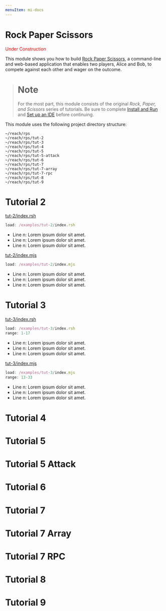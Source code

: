 ```yaml
---
menuItem: mi-docs
---
```


# Rock Paper Scissors

<span style="color:red;">Under Construction</span>

This module shows you how to build [Rock Paper Scissors](https://github.com/hagenhaus/rock-paper-scissors), a command-line and web-based application that enables two players, Alice and Bob, to compete against each other and wager on the outcome.

> # Note
> For the most part, this module consists of the original *Rock, Paper, and Scissors* series of tutorials. Be sure to complete [Install and Run](/en/books/essentials/getting-started/install-and-run/) and [Set up an IDE](/en/books/essentials/getting-started/set-up-an-ide/) before continuing.

This module uses the following project directory structure:

``` nonum
~/reach/rps
~/reach/rps/tut-2
~/reach/rps/tut-3
~/reach/rps/tut-4
~/reach/rps/tut-5
~/reach/rps/tut-5-attack
~/reach/rps/tut-6
~/reach/rps/tut-7
~/reach/rps/tut-7-array
~/reach/rps/tut-7-rpc
~/reach/rps/tut-8
~/reach/rps/tut-9
```

# Tutorial 2

[tut-2/index.rsh](https://github.com/reach-sh/reach-lang/blob/master/examples/tut-2/index.rsh)

``` js
load: /examples/tut-2/index.rsh
```

* Line n: Lorem ipsum dolor sit amet.
* Line n: Lorem ipsum dolor sit amet.
* Line n: Lorem ipsum dolor sit amet.

[tut-2/index.mjs](https://github.com/reach-sh/reach-lang/blob/master/examples/tut-2/index.mjs)

``` js
load: /examples/tut-2/index.mjs
```

* Line n: Lorem ipsum dolor sit amet.
* Line n: Lorem ipsum dolor sit amet.
* Line n: Lorem ipsum dolor sit amet.

# Tutorial 3

[tut-3/index.rsh](https://github.com/reach-sh/reach-lang/blob/master/examples/tut-3/index.rsh)

``` js
load: /examples/tut-3/index.rsh
range: 1-17
```

* Line n: Lorem ipsum dolor sit amet.
* Line n: Lorem ipsum dolor sit amet.
* Line n: Lorem ipsum dolor sit amet.

[tut-3/index.mjs](https://github.com/reach-sh/reach-lang/blob/master/examples/tut-3/index.mjs)

``` js
load: /examples/tut-3/index.mjs
range: 13-33
```

* Line n: Lorem ipsum dolor sit amet.
* Line n: Lorem ipsum dolor sit amet.
* Line n: Lorem ipsum dolor sit amet.

# Tutorial 4

# Tutorial 5

# Tutorial 5 Attack

# Tutorial 6

# Tutorial 7

# Tutorial 7 Array

# Tutorial 7 RPC

# Tutorial 8

# Tutorial 9

